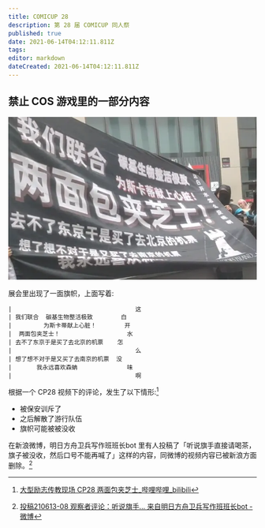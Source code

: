 ```yaml
---
title: COMICUP 28
description: 第 28 届 COMICUP 同人祭
published: true
date: 2021-06-14T04:12:11.811Z
tags: 
editor: markdown
dateCreated: 2021-06-14T04:12:11.811Z
---
```


## 禁止 COS 游戏里的一部分内容

![flag.webp](/src/cp28/flag.webp)

展会里出现了一面旗帜，上面写着:

```txt
|                                   这
| 我们联合  碳基生物整活极致        白
|         为斯卡蒂献上心脏！        开
|  两面包夹芝士！                   水
| 去不了东京于是买了去北京的机票    怎
|                                   么
| 想了想不对于是又买了去南京的机票  没
|       我永远喜欢森蚺              味
|                                   啊
```

根据一个 CP28 视频下的评论，发生了以下情形:[^rf]

[^rf]: [大型励志传教现场 CP28 两面包夹芝士_哔哩哔哩_bilibili](https://archive.is/59pct "https://archive.is/59pct")

+ 被保安训斥了
+ 之后解散了游行队伍
+ 旗帜可能被被没收

在新浪微博，明日方舟卫兵写作班班长bot 里有人投稿了「听说旗手直接请喝茶，旗子被没收，然后口号不能再喊了」这样的内容，同微博的视频内容已被新浪方面删除。[^fnr]

[^fnr]: [投稿210613-08 观察者评论：听说旗手... 来自明日方舟卫兵写作班班长bot - 微博](https://archive.is/H3tBZ "https://weibo.com/7232884749/Kk0UY3lvh")
